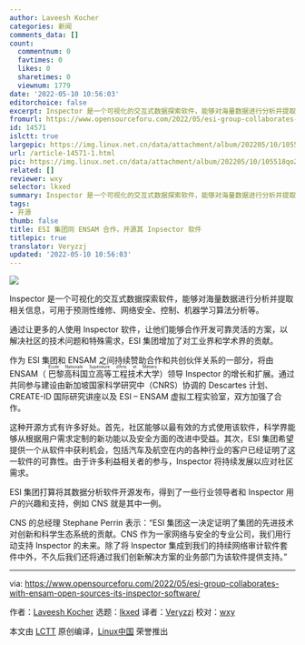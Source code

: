 ```yaml
---
author: Laveesh Kocher
categories: 新闻
comments_data: []
count:
  commentnum: 0
  favtimes: 0
  likes: 0
  sharetimes: 0
  viewnum: 1779
date: '2022-05-10 10:56:03'
editorchoice: false
excerpt: Inspector 是一个可视化的交互式数据探索软件，能够对海量数据进行分析并提取相关信息，可用于预测性维修、网络安全、控制、机器学习算法分析等。
fromurl: https://www.opensourceforu.com/2022/05/esi-group-collaborates-with-ensam-open-sources-its-inspector-software/
id: 14571
islctt: true
largepic: https://img.linux.net.cn/data/attachment/album/202205/10/105518qo2z2ff0hshtbd2n.jpg
url: /article-14571-1.html
pic: https://img.linux.net.cn/data/attachment/album/202205/10/105518qo2z2ff0hshtbd2n.jpg.thumb.jpg
related: []
reviewer: wxy
selector: lkxed
summary: Inspector 是一个可视化的交互式数据探索软件，能够对海量数据进行分析并提取相关信息，可用于预测性维修、网络安全、控制、机器学习算法分析等。
tags:
- 开源
thumb: false
title: ESI 集团同 ENSAM 合作，开源其 Inpsector 软件
titlepic: true
translator: Veryzzj
updated: '2022-05-10 10:56:03'
---
```


![](/data/attachment/album/202205/10/105518qo2z2ff0hshtbd2n.jpg)


Inspector 是一个可视化的交互式数据探索软件，能够对海量数据进行分析并提取相关信息，可用于预测性维修、网络安全、控制、机器学习算法分析等。


通过让更多的人使用 Inspector 软件，让他们能够合作开发可靠灵活的方案，以解决社区的技术问题和特殊需求，ESI 集团增加了对工业界和学术界的贡献。


作为 ESI 集团和 ENSAM 之间持续赞助合作和共创伙伴关系的一部分，将由 ENSAM（<ruby> 巴黎高科国立高等工程技术大学 <rt>  Ecole Nationale Supérieure d’Arts et Métiers </rt></ruby>）领导 Inspector 的增长和扩展。通过共同参与建设由新加坡国家科学研究中（CNRS）协调的 Descartes 计划、CREATE-ID 国际研究讲座以及 ESI – ENSAM 虚拟工程实验室，双方加强了合作。


这种开源方式有许多好处。首先，社区能够以最有效的方式使用该软件，科学界能够从根据用户需求定制的新功能以及安全方面的改进中受益。其次，ESI 集团希望提供一个从软件中获利机会，包括汽车及航空在内的各种行业的客户已经证明了这一软件的可靠性。由于许多利益相关者的参与，Inspector 将持续发展以应对社区需求。


ESI 集团打算将其数据分析软件开源发布，得到了一些行业领导者和 Inspector 用户的兴趣和支持，例如 CNS 就是其中一例。


CNS 的总经理 Stephane Perrin 表示：“ESI 集团这一决定证明了集团的先进技术对创新和科学生态系统的贡献。CNS 作为一家网络与安全的专业公司，我们用行动支持 Inspector 的未来。除了将 Inspector 集成到我们的持续网络审计软件套件中外，不久后我们还将通过我们创新解决方案的业务部门为该软件提供支持。”




---


via: <https://www.opensourceforu.com/2022/05/esi-group-collaborates-with-ensam-open-sources-its-inspector-software/>


作者：[Laveesh Kocher](https://www.opensourceforu.com/author/laveesh-kocher/) 选题：[lkxed](https://github.com/lkxed) 译者：[Veryzzj](https://github.com/Veryzzj) 校对：[wxy](https://github.com/wxy)


本文由 [LCTT](https://github.com/LCTT/TranslateProject) 原创编译，[Linux中国](https://linux.cn/) 荣誉推出
